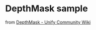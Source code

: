 # DepthMask sample

from [DepthMask - Unify Community Wiki](http://wiki.unity3d.com/index.php?title=DepthMask)

